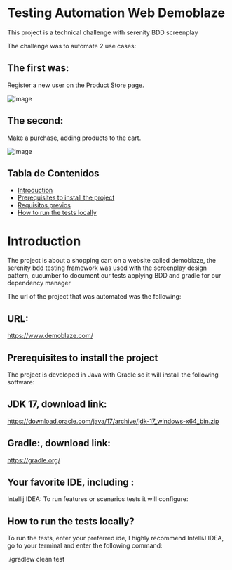 # Testing Automation Web Demoblaze


This project is a technical challenge with serenity BDD screenplay

The challenge was to automate 2 use cases:

## The first was:

Register a new user on the Product Store page.

![image](https://github.com/user-attachments/assets/d65835ce-2805-4be9-a9cc-faf0b73728f1)



## The second:

Make a purchase, adding products to the cart.

![image](https://github.com/user-attachments/assets/2d13d110-5711-47be-8764-496e983f8ee2)



## Tabla de Contenidos
- [Introduction](#Introduction)
- [Prerequisites to install the project](#Prerequisites-to-install-the-project)
- [Requisitos previos](#requisitos-previos)
- [How to run the tests locally](#How-to-run-the-tests-locally)

# Introduction

The project is about a shopping cart on a website called demoblaze, the serenity bdd testing framework was used with the screenplay design pattern, cucumber to document our tests applying BDD and gradle for our dependency manager

The url of the project that was automated was the following:


## URL:
https://www.demoblaze.com/



## Prerequisites to install the project


The project is developed in Java with Gradle so it will install the following software:


## JDK 17, download link:


https://download.oracle.com/java/17/archive/jdk-17_windows-x64_bin.zip


## Gradle:, download link:

https://gradle.org/


## Your favorite IDE, including :
Intellij IDEA: To run features or scenarios tests it will configure:


## How to run the tests locally?

To run the tests, enter your preferred ide, I highly recommend IntelliJ IDEA, go to your terminal and enter the following command:

./gradlew clean test
